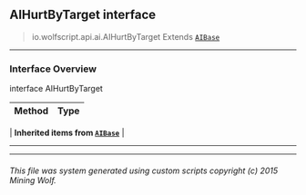 ## AIHurtByTarget __interface__

>io.wolfscript.api.ai.AIHurtByTarget
>Extends [`AIBase`](AIBase.md)

---

### Interface Overview

interface AIHurtByTarget

Method | Type   
--- | :--- 
 |
__Inherited items from [`AIBase`](AIBase.md)__ |





---



---


###### This file was system generated using custom scripts copyright (c) 2015 Mining Wolf.
	

